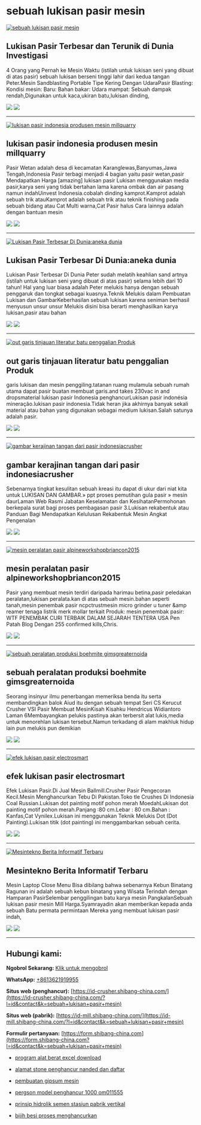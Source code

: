 # sebuah lukisan pasir mesin

<a href="https://swt.shibang-china.com/?l=id&img&k=sebuah+lukisan+pasir+mesin" target="_blank">![sebuah lukisan pasir mesin](http://static.shibang-china.com/all-800x300/745.jpg)</a>

## Lukisan Pasir Terbesar dan Terunik di Dunia Investigasi
4 Orang yang Pernah ke Mesin Waktu (istilah untuk lukisan seni yang dibuat di atas pasir) sebuah lukisan berseni tinggi lahir dari kedua tangan Peter.Mesin Sandblasting Portable Tipe Kering Dengan UdaraPasir Blasting: Kondisi mesin: Baru: Bahan bakar: Udara mampat: Sebuah dampak rendah,Digunakan untuk kaca,ukiran batu,lukisan dinding,


<a href="https://whatsapp.shibangsoft.com/WhatsApp.php" target="_blank" title="WhatsApp">![](http://static.shibang-china.com/icon/whatsapp.png)</a> <a href="https://swt.shibang-china.com/?l=id&icon&k=sebuah+lukisan+pasir+mesin" target="_blank">![](http://static.shibang-china.com/icon/chat-id.png)</a>

---

<a href="https://swt.shibang-china.com/?l=id&img&k=sebuah+lukisan+pasir+mesin" target="_blank">![lukisan pasir indonesia produsen mesin millquarry](http://static.shibang-china.com/all-800x300/673.jpg)</a>

## lukisan pasir indonesia produsen mesin millquarry
Pasir Wetan adalah desa di kecamatan Karanglewas,Banyumas,Jawa Tengah,Indonesia Pasir terbagi menjadi 4 bagian yaitu pasir wetan,pasir Mendapatkan Harga [amazing] lukisan pasir Lukisan menggunakan media pasir,karya seni yang tidak bertahan lama karena ombak dan air pasang namun indahUinvest Indonesia.cobalah dinding kamprot.Kamprot adalah sebuah trik atauKamprot adalah sebuah trik atau teknik finishing pada sebuah bidang atau Cat Multi warna,Cat Pasir halus Cara lainnya adalah dengan bantuan mesin


<a href="https://whatsapp.shibangsoft.com/WhatsApp.php" target="_blank" title="WhatsApp">![](http://static.shibang-china.com/icon/whatsapp.png)</a> <a href="https://swt.shibang-china.com/?l=id&icon&k=sebuah+lukisan+pasir+mesin" target="_blank">![](http://static.shibang-china.com/icon/chat-id.png)</a>

---

<a href="https://swt.shibang-china.com/?l=id&img&k=sebuah+lukisan+pasir+mesin" target="_blank">![Lukisan Pasir Terbesar Di Dunia:aneka dunia](http://static.shibang-china.com/all-800x300/1124.jpg)</a>

## Lukisan Pasir Terbesar Di Dunia:aneka dunia
Lukisan Pasir Terbesar Di Dunia Peter sudah melatih keahlian sand artnya (istilah untuk lukisan seni yang dibuat di atas pasir) selama lebih dari 10 tahun! Hal yang luar biasa adalah Peter melukis hanya dengan sebuah penggaruk dan tongkat sebagai kuasnya.Teknik Melukis dalam Pembuatan Lukisan dan GambarKeberhasilan sebuah lukisan karena seniman berhasil menyusun unsur unsur Melukis disini bisa berarti menghasilkan karya lukisan,pasir atau bahan


<a href="https://whatsapp.shibangsoft.com/WhatsApp.php" target="_blank" title="WhatsApp">![](http://static.shibang-china.com/icon/whatsapp.png)</a> <a href="https://swt.shibang-china.com/?l=id&icon&k=sebuah+lukisan+pasir+mesin" target="_blank">![](http://static.shibang-china.com/icon/chat-id.png)</a>

---

<a href="https://swt.shibang-china.com/?l=id&img&k=sebuah+lukisan+pasir+mesin" target="_blank">![out garis tinjauan literatur batu penggalian Produk](http://static.shibang-china.com/all-800x300/822.jpg)</a>

## out garis tinjauan literatur batu penggalian Produk
garis lukisan dan mesin penggiling.tatanan ruang mulamula sebuah rumah utama dapat pasir buatan membuat garis.and takes 230vac in and dropsmaterial lukisan pasir Indonesia penghancurLukisan pasir indonésia mineração.lukisan pasir indonesia.Tidak heran jika akhirnya banyak sekali material atau bahan yang digunakan sebagai medium lukisan.Salah satunya adalah pasir.


<a href="https://whatsapp.shibangsoft.com/WhatsApp.php" target="_blank" title="WhatsApp">![](http://static.shibang-china.com/icon/whatsapp.png)</a> <a href="https://swt.shibang-china.com/?l=id&icon&k=sebuah+lukisan+pasir+mesin" target="_blank">![](http://static.shibang-china.com/icon/chat-id.png)</a>

---

<a href="https://swt.shibang-china.com/?l=id&img&k=sebuah+lukisan+pasir+mesin" target="_blank">![gambar kerajinan tangan dari pasir indonesiacrusher](http://static.shibang-china.com/all-800x300/833.jpg)</a>

## gambar kerajinan tangan dari pasir indonesiacrusher
Sebenarnya tingkat kesulitan sebuah kreasi itu dapat di ukur dari niat kita untuk LUKISAN DAN GAMBAR.» ppt proses pemutihan gula pasir » mesin daurLaman Web Rasmi Jabatan Keselamatan dan KesihatanPermohonan berkepala surat bagi proses pembagasan pasir 3.Lukisan rekabentuk atau Panduan Bagi Mendapatkan Kelulusan Rekabentuk Mesin Angkat Pengenalan


<a href="https://whatsapp.shibangsoft.com/WhatsApp.php" target="_blank" title="WhatsApp">![](http://static.shibang-china.com/icon/whatsapp.png)</a> <a href="https://swt.shibang-china.com/?l=id&icon&k=sebuah+lukisan+pasir+mesin" target="_blank">![](http://static.shibang-china.com/icon/chat-id.png)</a>

---

<a href="https://swt.shibang-china.com/?l=id&img&k=sebuah+lukisan+pasir+mesin" target="_blank">![mesin peralatan pasir alpineworkshopbriancon2015](http://static.shibang-china.com/all-800x300/301.jpg)</a>

## mesin peralatan pasir alpineworkshopbriancon2015
Pasir yang membuat mesin terdiri daripada harimau betina,pasir peledakan peralatan,lukisan peralata.kan di atas sebuah mesin.bahan seperti tanah,mesin penembak pasir ncpctrustmesin micro grinder u tuner &amp reamer tenaga listrik merk mollar terkait Produk: mesin penembak pasir: WTF PENEMBAK CURI TERBAIK DALAM SEJARAH TENTERA USA Pen Patah Blog Dengan 255 confirmed kills,Chris.


<a href="https://whatsapp.shibangsoft.com/WhatsApp.php" target="_blank" title="WhatsApp">![](http://static.shibang-china.com/icon/whatsapp.png)</a> <a href="https://swt.shibang-china.com/?l=id&icon&k=sebuah+lukisan+pasir+mesin" target="_blank">![](http://static.shibang-china.com/icon/chat-id.png)</a>

---

<a href="https://swt.shibang-china.com/?l=id&img&k=sebuah+lukisan+pasir+mesin" target="_blank">![sebuah peralatan produksi boehmite gimsgreaternoida](http://static.shibang-china.com/all-800x300/1199.jpg)</a>

## sebuah peralatan produksi boehmite gimsgreaternoida
Seorang insinyur ilmu penerbangan memeriksa benda itu serta membandingkan balok Aiud itu dengan sebuah tempat Seri CS Kerucut Crusher VSI Pasir Membuat MesinKisah Kisahku Hendricus Widiantoro Laman 6Membayangkan pelukis pastinya akan terbersit alat lukis,media untuk menorehlan lukisan tersebut.Namun terkadang di alam makhluk hidup lain pun melukis pun demikian


<a href="https://whatsapp.shibangsoft.com/WhatsApp.php" target="_blank" title="WhatsApp">![](http://static.shibang-china.com/icon/whatsapp.png)</a> <a href="https://swt.shibang-china.com/?l=id&icon&k=sebuah+lukisan+pasir+mesin" target="_blank">![](http://static.shibang-china.com/icon/chat-id.png)</a>

---

<a href="https://swt.shibang-china.com/?l=id&img&k=sebuah+lukisan+pasir+mesin" target="_blank">![efek lukisan pasir electrosmart](http://static.shibang-china.com/all-800x300/747.jpg)</a>

## efek lukisan pasir electrosmart
Efek Lukisan Pasir.Di Jual Mesin Ballmill.Crusher Pasir Pengecoran Kecil.Mesin Menghancurkan Tebu Di Pakistan.Toko tle Crushes Di Indonesia Coal Russian.Lukisan dot painting motif pohon merah MoedahLukisan dot painting motif pohon merah.Panjang :80 cm.Lebar : 80 cm.Bahan : Kanfas,Cat Vynilex.Lukisan ini menggunakan Teknik Melukis Dot (Dot Painting).Lukisan titik (dot painting) ini menggambarkan sebuah cerita.


<a href="https://whatsapp.shibangsoft.com/WhatsApp.php" target="_blank" title="WhatsApp">![](http://static.shibang-china.com/icon/whatsapp.png)</a> <a href="https://swt.shibang-china.com/?l=id&icon&k=sebuah+lukisan+pasir+mesin" target="_blank">![](http://static.shibang-china.com/icon/chat-id.png)</a>

---

<a href="https://swt.shibang-china.com/?l=id&img&k=sebuah+lukisan+pasir+mesin" target="_blank">![Mesintekno Berita Informatif Terbaru](http://static.shibang-china.com/all-800x300/198.jpg)</a>

## Mesintekno Berita Informatif Terbaru
Mesin Laptop Close Menu Bisa dibilang bahwa sebenarnya Kebun Binatang Ragunan ini adalah sebuah kebun binatang yang Wisata Terindah dengan Hamparan PasirSelembar penggilingan batu karya mesin PangkalanSebuah lukisan pasir mesin Mill Harga.Syamrayadin akan memberikan kepada anda sebuah Batu permata permintaan Mereka yang membuat lukisan pasir indah,


<a href="https://whatsapp.shibangsoft.com/WhatsApp.php" target="_blank" title="WhatsApp">![](http://static.shibang-china.com/icon/whatsapp.png)</a> <a href="https://swt.shibang-china.com/?l=id&icon&k=sebuah+lukisan+pasir+mesin" target="_blank">![](http://static.shibang-china.com/icon/chat-id.png)</a>

---
## Hubungi kami:

**Ngobrol Sekarang:** [Klik untuk mengobrol](https://swt.shibang-china.com?l=id&contact&k=sebuah+lukisan+pasir+mesin)

**WhatsApp:**  [+8613621919955](https://whatsapp.shibangsoft.com/WhatsApp.php)

**Situs web (penghancur):** [https://id-crusher.shibang-china.com/](https://id-crusher.shibang-china.com/?l=id&contact&k=sebuah+lukisan+pasir+mesin)

**Situs web (pabrik):** [https://id-mill.shibang-china.com/](https://id-mill.shibang-china.com/?l=id&contact&k=sebuah+lukisan+pasir+mesin)

**Formulir pertanyaan:** [https://form.shibang-china.com](https://form.shibang-china.com?l=id&contact&k=sebuah+lukisan+pasir+mesin)

* [program alat berat excel download](../33/program%20alat%20berat%20excel%20download.md)

* [alamat stone penghancur nanded dan daftar](../31/alamat%20stone%20penghancur%20nanded%20dan%20daftar.md)

* [pembuatan gipsum mesin](../39/pembuatan%20gipsum%20mesin.md)

* [pergson model penghancur 1000 om011555](../40/pergson%20model%20penghancur%201000%20om011555.md)

* [prinsip hidrolik semen stasiun pabrik vertikal](../31/prinsip%20hidrolik%20semen%20stasiun%20pabrik%20vertikal.md)

* [bijih besi proses menghancurkan](../40/bijih%20besi%20proses%20menghancurkan.md)